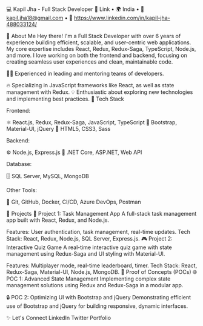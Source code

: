 💻 Kapil Jha - Full Stack Developer
🔗 Link • 🌍 India • 📧 kapil.jha18@gmail.com • 💼 https://www.linkedin.com/in/kapil-jha-488033124/

👋 About Me
Hey there! I'm a Full Stack Developer with over 6 years of experience building efficient, scalable, and user-centric web applications. My core expertise includes React, Redux, Redux-Saga, TypeScript, Node.js, and more. I love working on both the frontend and backend, focusing on creating seamless user experiences and clean, maintainable code.

🧑‍🏫 Experienced in leading and mentoring teams of developers.

🔥 Specializing in JavaScript frameworks like React, as well as state management with Redux.
💡 Enthusiastic about exploring new technologies and implementing best practices.
🔧 Tech Stack

Frontend:

⚛️ React.js, Redux, Redux-Saga, JavaScript, TypeScript
💅 Bootstrap, Material-UI, jQuery
🎨 HTML5, CSS3, Sass

Backend:

⚙️ Node.js, Express.js
💼 .NET Core, ASP.NET, Web API

Database:

🗄️ SQL Server, MySQL, MongoDB

Other Tools:

🧰 Git, GitHub, Docker, CI/CD, Azure DevOps, Postman


🚀 Projects
📝 Project 1: Task Management App
A full-stack task management app built with React, Redux, and Node.js.

Features: User authentication, task management, real-time updates.
Tech Stack: React, Redux, Node.js, SQL Server, Express.js.
🎮 Project 2: Interactive Quiz Game
A real-time interactive quiz game with state management using Redux-Saga and UI styling with Material-UI.

Features: Multiplayer mode, real-time leaderboard, timer.
Tech Stack: React, Redux-Saga, Material-UI, Node.js, MongoDB.
🧪 Proof of Concepts (POCs)
🌐 POC 1: Advanced State Management
Implementing complex state management solutions using Redux and Redux-Saga in a modular app.

🔒 POC 2: Optimizing UI with Bootstrap and jQuery
Demonstrating efficient use of Bootstrap and jQuery for building responsive, dynamic interfaces.

✨ Let's Connect
LinkedIn
Twitter
Portfolio
